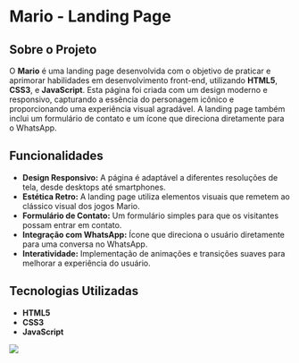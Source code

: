 <h1>Mario - Landing Page</h1>
<h2>Sobre o Projeto</h2>
<p>O <strong>Mario</strong> é uma landing page desenvolvida com o objetivo de praticar e aprimorar habilidades em desenvolvimento front-end, utilizando <strong>HTML5</strong>, <strong>CSS3</strong>, e <strong>JavaScript</strong>. Esta página foi criada com um design moderno e responsivo, capturando a essência do personagem icônico e proporcionando uma experiência visual agradável. A landing page também inclui um formulário de contato e um ícone que direciona diretamente para o WhatsApp.</p>
<h2>Funcionalidades</h2>
<ul>
<li><strong>Design Responsivo:</strong> A página é adaptável a diferentes resoluções de tela, desde desktops até smartphones.</li>
<li><strong>Estética Retro:</strong> A landing page utiliza elementos visuais que remetem ao clássico visual dos jogos Mario.</li>
<li><strong>Formulário de Contato:</strong> Um formulário simples para que os visitantes possam entrar em contato.</li>
<li><strong>Integração com WhatsApp:</strong> Ícone que direciona o usuário diretamente para uma conversa no WhatsApp.</li>
<li><strong>Interatividade:</strong> Implementação de animações e transições suaves para melhorar a experiência do usuário.</li>
</ul>
<h2>Tecnologias Utilizadas</h2>
<ul>
<li><strong>HTML5</strong></li>
<li><strong>CSS3</strong></li>
<li><strong>JavaScript</strong></li>
</ul>


<img src = "https://github.com/pablomartinsti/mario/blob/main/img/Apresenta%C3%A7ao.png">

